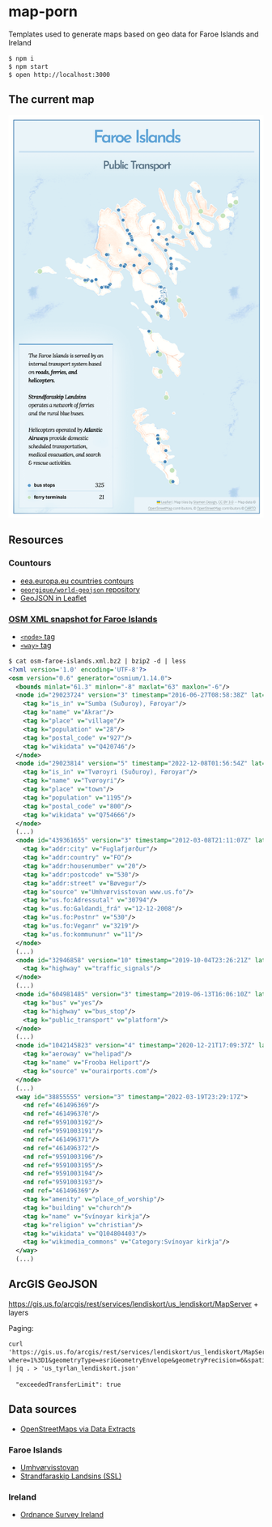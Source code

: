 # map-porn
Templates used to generate maps based on geo data for Faroe Islands and Ireland

```
$ npm i
$ npm start
$ open http://localhost:3000
```

## The current map

![The current map](https://github.com/macbre/map-porn/raw/master/map_faroe.png)

## Resources

### Countours

* [eea.europa.eu countries contours](https://bio.discomap.eea.europa.eu/arcgis/rest/services/Internal/EuroBoundaries_Dyna_WM/MapServer/0/query?where=1%3D1&f=geojson&outFields=*)
* [`georgique/world-geojson` repository](https://github.com/georgique/world-geojson/blob/develop/areas/denmark/faroe_islands.json)
* [GeoJSON in Leaflet](https://geojson-maps.ash.ms/)

### [OSM XML snapshot for Faroe Islands](https://download.geofabrik.de/europe/faroe-islands.html)

* [`<node>` tag](https://wiki.openstreetmap.org/wiki/Node#Structure)
* [`<way>` tag](https://wiki.openstreetmap.org/wiki/Way#Examples)

```xml
$ cat osm-faroe-islands.xml.bz2 | bzip2 -d | less
<?xml version='1.0' encoding='UTF-8'?>
<osm version="0.6" generator="osmium/1.14.0">
  <bounds minlat="61.3" minlon="-8" maxlat="63" maxlon="-6"/>
  <node id="29023724" version="3" timestamp="2016-06-27T08:58:38Z" lat="61.455746" lon="-6.7590335">
    <tag k="is_in" v="Sumba (Suðuroy), Føroyar"/>
    <tag k="name" v="Akrar"/>
    <tag k="place" v="village"/>
    <tag k="population" v="28"/>
    <tag k="postal_code" v="927"/>
    <tag k="wikidata" v="Q420746"/>
  </node>
  <node id="29023814" version="5" timestamp="2022-12-08T01:56:54Z" lat="61.5557547" lon="-6.8145764">
    <tag k="is_in" v="Tvøroyri (Suðuroy), Føroyar"/>
    <tag k="name" v="Tvøroyri"/>
    <tag k="place" v="town"/>
    <tag k="population" v="1195"/>
    <tag k="postal_code" v="800"/>
    <tag k="wikidata" v="Q754666"/>
  </node>
  (...)
  <node id="439361655" version="3" timestamp="2012-03-08T21:11:07Z" lat="62.2430899" lon="-6.8085287">
    <tag k="addr:city" v="Fuglafjørður"/>
    <tag k="addr:country" v="FO"/>
    <tag k="addr:housenumber" v="20"/>
    <tag k="addr:postcode" v="530"/>
    <tag k="addr:street" v="Bøvegur"/>
    <tag k="source" v="Umhvørvisstovan www.us.fo"/>
    <tag k="us.fo:Adressutal" v="30794"/>
    <tag k="us.fo:Galdandi_frá" v="12-12-2008"/>
    <tag k="us.fo:Postnr" v="530"/>
    <tag k="us.fo:Veganr" v="3219"/>
    <tag k="us.fo:kommununr" v="11"/>
  </node>
  (...)
  <node id="32946858" version="10" timestamp="2019-10-04T23:26:21Z" lat="62.0119587" lon="-6.7708066">
    <tag k="highway" v="traffic_signals"/>
  </node>
  (...)
  <node id="604981485" version="3" timestamp="2019-06-13T16:06:10Z" lat="62.0482742" lon="-7.1932612">
    <tag k="bus" v="yes"/>
    <tag k="highway" v="bus_stop"/>
    <tag k="public_transport" v="platform"/>
  </node>
  (...)
  <node id="1042145823" version="4" timestamp="2020-12-21T17:09:37Z" lat="61.5436929" lon="-6.7744527">
    <tag k="aeroway" v="helipad"/>
    <tag k="name" v="Frooba Heliport"/>
    <tag k="source" v="ourairports.com"/>
  </node>
  (...)
  <way id="38855555" version="3" timestamp="2022-03-19T23:29:17Z">
    <nd ref="461496369"/>
    <nd ref="461496370"/>
    <nd ref="9591003192"/>
    <nd ref="9591003191"/>
    <nd ref="461496371"/>
    <nd ref="461496372"/>
    <nd ref="9591003196"/>
    <nd ref="9591003195"/>
    <nd ref="9591003194"/>
    <nd ref="9591003193"/>
    <nd ref="461496369"/>
    <tag k="amenity" v="place_of_worship"/>
    <tag k="building" v="church"/>
    <tag k="name" v="Svínoyar kirkja"/>
    <tag k="religion" v="christian"/>
    <tag k="wikidata" v="Q104804403"/>
    <tag k="wikimedia_commons" v="Category:Svínoyar kirkja"/>
  </way>
  (...)
```

## ArcGIS GeoJSON

https://gis.us.fo/arcgis/rest/services/lendiskort/us_lendiskort/MapServer + layers

Paging:

```
curl 'https://gis.us.fo/arcgis/rest/services/lendiskort/us_lendiskort/MapServer/48/query?where=1%3D1&geometryType=esriGeometryEnvelope&geometryPrecision=6&spatialRel=esriSpatialRelIntersects&outFields=*&resultOffset=0&returnGeometry=true&returnZ=false&returnM=false&returnIdsOnly=false&returnCountOnly=false&returnDistinctValues=false&returnTrueCurves=false&returnExtentsOnly=false&f=geojson' | jq . > 'us_tyrlan_lendiskort.json'

  "exceededTransferLimit": true
```

## Data sources

* [OpenStreetMaps via Data Extracts](https://download.geofabrik.de/index.html)

### Faroe Islands

* [Umhvørvisstovan](https://gis.us.fo/arcgis/)
* [Strandfaraskip Landsins (SSL)](https://www.ssl.fo/fo/ferdaaetlan/hvar-er-bussurin-beint-nu/)

### Ireland

* [Ordnance Survey Ireland](https://data-osi.opendata.arcgis.com/)